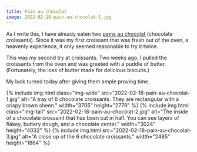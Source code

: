 ```yaml
---
title: Pain au chocolat
image: 2022-02-18-pain-au-chocolat-1.jpg
---
```


As I write this, I have already eaten two [pains au chocolat](https://cooking.nytimes.com/recipes/1022057-pain-au-chocolate) (chocolate croissants). Since it was my first croissant that was fresh out of the oven, a heavenly experience, it only seemed reasonable to try it twice.

This was my second try at croissants. Two weeks ago, I pulled the croissants from the oven and was greeted with a puddle of butter. (Fortunately, the loss of butter made for delicious biscuits.)

My luck turned today after giving them ample proving time.

<div class="photos">
{% include img.html class="img-wide" src="2022-02-18-pain-au-chocolat-1.jpg" alt="A tray of 6 chocolate croissants. They are rectangular with a crispy brown sheen." width="3705" height="2779" %}
{% include img.html class="img-tall" src="2022-02-18-pain-au-chocolat-2.jpg" alt="The inside of a chocolate crossaint that has been cut in half. You can see layers of flakey, buttery dough, and a chocolate center." width="3024" height="4032" %}
{% include img.html src="2022-02-18-pain-au-chocolat-3.jpg" alt="A close up of the 6 chocolate croissants." width="2485" height="1864" %}
</div>
